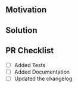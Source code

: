 <!--
Thank you for your Pull Request. Please provide a description above and review
the requirements below.

Bug fixes and new features should include tests.

Contributors guide: <https://github.com/Recmo/zkp-u256/blob/master/CONTRIBUTING.md>

The contributors guide includes instructions for running rustfmt and building the
documentation.
-->

## Motivation

<!--
Explain the context and why you're making that change. What is the problem
you're trying to solve? In some cases there is not a problem and this can be
thought of as being the motivation for your change.
-->

## Solution

<!--
Summarize the solution and provide any necessary context needed to understand
the code change.
-->

## PR Checklist

- [ ] Added Tests
- [ ] Added Documentation
- [ ] Updated the changelog

<!-- This template is based on https://github.com/tokio-rs/tokio/blob/tokio-1.13.0/.github/PULL_REQUEST_TEMPLATE.md and https://github.com/gakonst/ethers-rs/blob/0.5.3/.github/PULL_REQUEST_TEMPLATE.md -->
